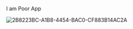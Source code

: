 I am Poor App

![2B8223BC-A1B8-4454-BAC0-CF883B14AC2A](https://user-images.githubusercontent.com/75540250/167815992-af94150d-3ca7-4ddc-ba8e-a72b4a8abcd2.jpeg)
